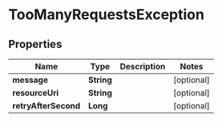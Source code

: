 

# TooManyRequestsException

## Properties

Name | Type | Description | Notes
------------ | ------------- | ------------- | -------------
**message** | **String** |  |  [optional]
**resourceUri** | **String** |  |  [optional]
**retryAfterSecond** | **Long** |  |  [optional]



